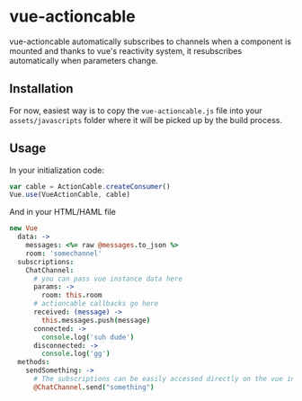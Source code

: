 # vue-actioncable

vue-actioncable automatically subscribes to channels when a component is mounted and thanks to vue's reactivity system, it resubscribes automatically when parameters change.

## Installation

For now, easiest way is to copy the `vue-actioncable.js` file into your `assets/javascripts` folder where it will be picked up by the build process.

## Usage

In your initialization code:

```js
var cable = ActionCable.createConsumer()
Vue.use(VueActionCable, cable)
```

And in your HTML/HAML file

```coffee
new Vue
  data: ->
    messages: <%= raw @messages.to_json %>
    room: 'somechannel'
  subscriptions:
    ChatChannel:
      # you can pass vue instance data here
      params: ->
        room: this.room
      # actioncable callbacks go here
      received: (message) ->
        this.messages.push(message)
      connected: ->
        console.log('suh dude')
      disconnected: ->
        console.log('gg')
  methods:
    sendSomething: ->
      # The subscriptions can be easily accessed directly on the vue instance
      @ChatChannel.send("something")
```
